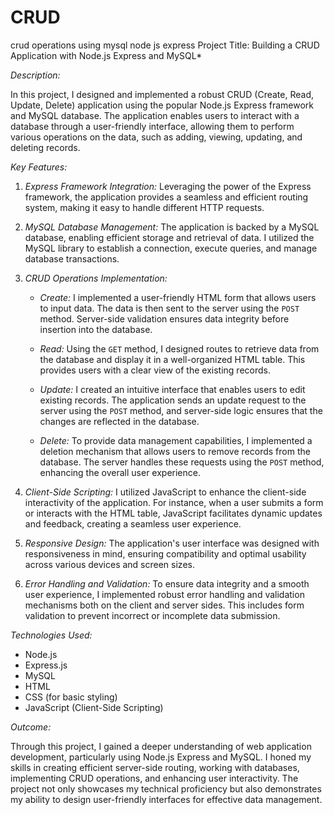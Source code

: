 # CRUD
crud operations using mysql node js express
Project Title: Building a CRUD Application with Node.js Express and MySQL*

*Description:*

In this project, I designed and implemented a robust CRUD (Create, Read, Update, Delete) application using the popular Node.js Express framework and MySQL database. The application enables users to interact with a database through a user-friendly interface, allowing them to perform various operations on the data, such as adding, viewing, updating, and deleting records.

*Key Features:*

1. *Express Framework Integration:* Leveraging the power of the Express framework, the application provides a seamless and efficient routing system, making it easy to handle different HTTP requests.

2. *MySQL Database Management:* The application is backed by a MySQL database, enabling efficient storage and retrieval of data. I utilized the MySQL library to establish a connection, execute queries, and manage database transactions.

3. *CRUD Operations Implementation:*

   - *Create:* I implemented a user-friendly HTML form that allows users to input data. The data is then sent to the server using the `POST` method. Server-side validation ensures data integrity before insertion into the database.

   - *Read:* Using the `GET` method, I designed routes to retrieve data from the database and display it in a well-organized HTML table. This provides users with a clear view of the existing records.

   - *Update:* I created an intuitive interface that enables users to edit existing records. The application sends an update request to the server using the `POST` method, and server-side logic ensures that the changes are reflected in the database.

   - *Delete:* To provide data management capabilities, I implemented a deletion mechanism that allows users to remove records from the database. The server handles these requests using the `POST` method, enhancing the overall user experience.

4. *Client-Side Scripting:* I utilized JavaScript to enhance the client-side interactivity of the application. For instance, when a user submits a form or interacts with the HTML table, JavaScript facilitates dynamic updates and feedback, creating a seamless user experience.

5. *Responsive Design:* The application's user interface was designed with responsiveness in mind, ensuring compatibility and optimal usability across various devices and screen sizes.

6. *Error Handling and Validation:* To ensure data integrity and a smooth user experience, I implemented robust error handling and validation mechanisms both on the client and server sides. This includes form validation to prevent incorrect or incomplete data submission.

*Technologies Used:*

- Node.js
- Express.js
- MySQL
- HTML
- CSS (for basic styling)
- JavaScript (Client-Side Scripting)

*Outcome:*

Through this project, I gained a deeper understanding of web application development, particularly using Node.js Express and MySQL. I honed my skills in creating efficient server-side routing, working with databases, implementing CRUD operations, and enhancing user interactivity. The project not only showcases my technical proficiency but also demonstrates my ability to design user-friendly interfaces for effective data management.
